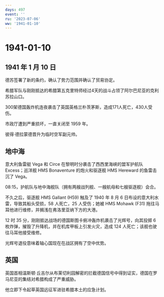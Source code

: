```yaml
---
days: 497
event: ''
ru: '2023-07-06'
ww: '1941-01-10'
---
```


# 1941-01-10

## 1941 年 1 月 10 日

德苏签署了新的条约，确认了势力范围并确认了贸易协定。

希腊军队与刚刚抵达的希腊第五克里特师经过4天的战斗占领了阿尔巴尼亚的克利苏拉山口。

300架德国轰炸机连夜袭击了英国英格兰朴茨茅斯，造成171人死亡，430人受伤。

市政厅遭到严重损坏，一直关闭至 1959 年。

彼得·德拉蒙德晋升为临时空军副元帅。

## 地中海

意大利鱼雷艇 Vega 和 Circe 在黎明时分袭击了西西里海峡的盟军护航队
Excess；巡洋舰 HMS Bonaventure 的炮火和驱逐舰 HMS Hereward 的鱼雷击沉了
Vega。

08:15，护航队与地中海舰队（拥有两艘战列舰、一艘航母和七艘驱逐舰）会合。

不久之后，驱逐舰 HMS Gallant (H59) 触及了 1940 年 8 月 6
日布设的意大利水雷，导致其船头受损，58 人死亡，25 人受伤；她被 HMS
Mohawk (F31) 拖往马耳他进行维修，并搁浅在弗洛里亚纳下方的大港。

12 时 35 分，刚刚抵达战场的德国斯图卡俯冲轰炸机袭击了光辉号，向其投掷 6
枚炸弹，摧毁了升降机，并在机库甲板上引发火灾，造成 124
人死亡；该舰也驶往马耳他接受维修。

光辉号退役意味着轴心国现在在战区拥有了空中优势。

## 英国

英国首相温斯顿·丘吉尔从布莱切利园解密的拦截德国信号中得到证实，德国在罗马尼亚的集结对希腊构成了严重威胁。

他立即下令起草英国远征军进驻希腊本土的应急计划。